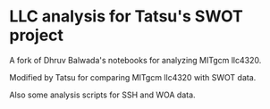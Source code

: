 # LLC analysis for Tatsu's SWOT project

A fork of Dhruv Balwada's notebooks for analyzing MITgcm llc4320.

Modified by Tatsu for comparing MITgcm llc4320 with SWOT data. 

Also some analysis scripts for SSH and WOA data. 
